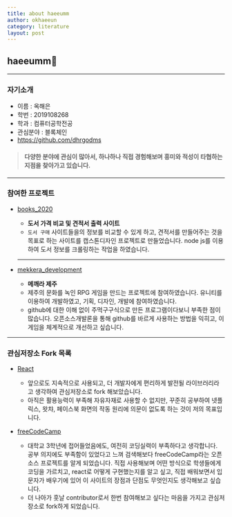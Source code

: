```yaml
---
title: about haeeumm
author: okhaeeun
category: literature
layout: post
---
```



## haeeumm🌊
---
### 자기소개
- 이름 : 옥해은
- 학번 : 2019108268
- 학과 : 컴퓨터공학전공
- 관심분야 : 블록체인
- https://github.com/dhrgodms

> #### 다양한 분야에 관심이 많아서, 하나하나 직접 경험해보며 흥미와 적성이 타협하는 지점을 찾아가고 있습니다.

---


### 참여한 프로젝트

  - [books_2020](https://github.com/dhrgodms/books_2020)
    - **도서 가격 비교 및 견적서 출력 사이트**
    - `도서 구매` 사이트들을의 정보를 비교할 수 있게 하고, 견적서를 만들어주는 것을 목표로 하는 사이트를 캡스톤디자인 프로젝트로 만들었습니다. node js를 이용하여 도서 정보를 크롤링하는 작업을 하였습니다.
    ---

  - [mekkera_development](https://github.com/dhrgodms/mekkera_development)
    - **메깨라 제주**
    - 제주의 문화를 녹인 RPG 게임을 만드는 프로젝트에 참여하였습니다. 유니티를 이용하여 개발하였고, 기획, 디자인, 개발에 참여하였습니다.
    - github에 대한 이해 없이 주먹구구식으로 만든 프로그램이다보니 부족한 점이 많습니다. 오픈소스개발론을 통해 github를 바르게 사용하는 방법을 익히고, 이 게임을 체계적으로 개선하고 싶습니다.

---

### 관심저장소 Fork 목록

  - [React](https://github.com/dhrgodms/react)
    - 앞으로도 지속적으로 사용되고, 더 개발자에게 편리하게 발전될 라이브러리라고 생각하여 관심저장소로 fork 해보았습니다.
    - 아직은 활용능력이 부족해 자유자재로 사용할 수 없지만, 꾸준히 공부하여 넷플릭스, 왓챠, 페이스북 화면의 작동 원리에 의문이 없도록 하는 것이 저의 목표입니다.

  - [freeCodeCamp](https://github.com/dhrgodms/freeCodeCamp)
    - 대학교 3학년에 접어들었음에도, 여전히 코딩실력이 부족하다고 생각합니다. 공부 의지에도 부족함이 있었다고 느껴 검색해보다 freeCodeCamp라는 오픈소스 프로젝트를 알게 되었습니다. 직접 사용해보며 어떤 방식으로 학생들에게 코딩을 가르치고, react로 어떻게 구현했는지를 알고 싶고, 직접 배워보면서 입문자가 배우기에 있어 이 사이트의 장점과 단점도 무엇인지도 생각해보고 싶습니다. 
    - 더 나아가 훗날 contributor로서 한번 참여해보고 싶다는 마음을 가지고 관심저장소로 fork하게 되었습니다.


